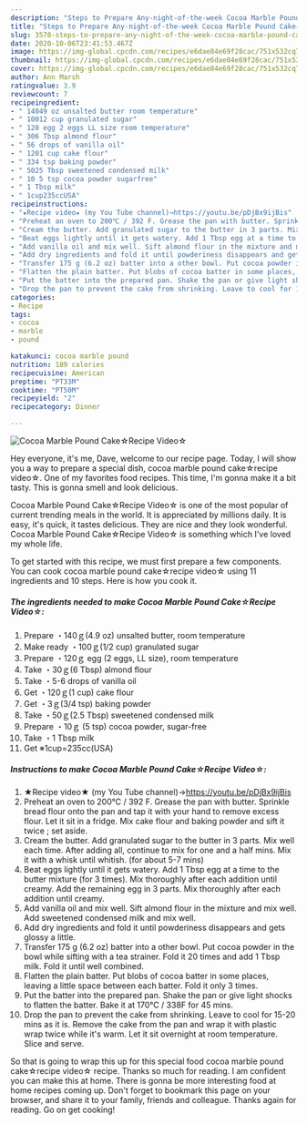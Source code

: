 ```yaml
---
description: "Steps to Prepare Any-night-of-the-week Cocoa Marble Pound Cake☆Recipe Video☆"
title: "Steps to Prepare Any-night-of-the-week Cocoa Marble Pound Cake☆Recipe Video☆"
slug: 3578-steps-to-prepare-any-night-of-the-week-cocoa-marble-pound-cakerecipe-video
date: 2020-10-06T23:41:53.467Z
image: https://img-global.cpcdn.com/recipes/e6dae84e69f28cac/751x532cq70/cocoa-marble-pound-cake☆recipe-video☆-recipe-main-photo.jpg
thumbnail: https://img-global.cpcdn.com/recipes/e6dae84e69f28cac/751x532cq70/cocoa-marble-pound-cake☆recipe-video☆-recipe-main-photo.jpg
cover: https://img-global.cpcdn.com/recipes/e6dae84e69f28cac/751x532cq70/cocoa-marble-pound-cake☆recipe-video☆-recipe-main-photo.jpg
author: Ann Marsh
ratingvalue: 3.9
reviewcount: 7
recipeingredient:
- " 14049 oz unsalted butter room temperature"
- " 10012 cup granulated sugar"
- " 120 egg 2 eggs LL size room temperature"
- " 306 Tbsp almond flour"
- " 56 drops of vanilla oil"
- " 1201 cup cake flour"
- " 334 tsp baking powder"
- " 5025 Tbsp sweetened condensed milk"
- " 10 5 tsp cocoa powder sugarfree"
- " 1 Tbsp milk"
- " 1cup235ccUSA"
recipeinstructions:
- "★Recipe video★ (my You Tube channel)→https://youtu.be/pDjBx9ijBis"
- "Preheat an oven to 200℃ / 392 F. Grease the pan with butter. Sprinkle bread flour onto the pan and tap it with your hand to remove excess flour. Let it sit in a fridge. Mix cake flour and baking powder and sift it twice ; set aside."
- "Cream the butter. Add granulated sugar to the butter in 3 parts. Mix well each time. After adding all, continue to mix for one and a half mins. Mix it with a whisk until whitish. (for about 5-7 mins)"
- "Beat eggs lightly until it gets watery. Add 1 Tbsp egg at a time to the butter mixture (for 3 times). Mix thoroughly after each addition until creamy. Add the remaining egg in 3 parts. Mix thoroughly after each addition until creamy."
- "Add vanilla oil and mix well. Sift almond flour in the mixture and mix well. Add sweetened condensed milk and mix well."
- "Add dry ingredients and fold it until powderiness disappears and gets glossy a little."
- "Transfer 175 g (6.2 oz) batter into a other bowl. Put cocoa powder in the bowl while sifting with a tea strainer. Fold it 20 times and add 1 Tbsp milk. Fold it until well combined."
- "Flatten the plain batter. Put blobs of cocoa batter in some places, leaving a little space between each batter. Fold it only 3 times."
- "Put the batter into the prepared pan. Shake the pan or give light shocks to flatten the batter. Bake it at 170℃ / 338F for 45 mins."
- "Drop the pan to prevent the cake from shrinking. Leave to cool for 15-20 mins as it is. Remove the cake from the pan and wrap it with plastic wrap twice while it&#39;s warm. Let it sit overnight at room temperature. Slice and serve."
categories:
- Recipe
tags:
- cocoa
- marble
- pound

katakunci: cocoa marble pound 
nutrition: 189 calories
recipecuisine: American
preptime: "PT33M"
cooktime: "PT50M"
recipeyield: "2"
recipecategory: Dinner

---
```



![Cocoa Marble Pound Cake☆Recipe Video☆](https://img-global.cpcdn.com/recipes/e6dae84e69f28cac/751x532cq70/cocoa-marble-pound-cake☆recipe-video☆-recipe-main-photo.jpg)

Hey everyone, it's me, Dave, welcome to our recipe page. Today, I will show you a way to prepare a special dish, cocoa marble pound cake☆recipe video☆. One of my favorites food recipes. This time, I'm gonna make it a bit tasty. This is gonna smell and look delicious.

Cocoa Marble Pound Cake☆Recipe Video☆ is one of the most popular of current trending meals in the world. It is appreciated by millions daily. It is easy, it's quick, it tastes delicious. They are nice and they look wonderful. Cocoa Marble Pound Cake☆Recipe Video☆ is something which I've loved my whole life.




To get started with this recipe, we must first prepare a few components. You can cook cocoa marble pound cake☆recipe video☆ using 11 ingredients and 10 steps. Here is how you cook it.

<!--inarticleads1-->

##### The ingredients needed to make Cocoa Marble Pound Cake☆Recipe Video☆:

1. Prepare  ・140ｇ(4.9 oz) unsalted butter, room temperature
1. Make ready  ・100ｇ(1/2 cup) granulated sugar
1. Prepare  ・120ｇ egg (2 eggs, LL size), room temperature
1. Take  ・30ｇ(6 Tbsp) almond flour
1. Take  ・5-6 drops of vanilla oil
1. Get  ・120ｇ(1 cup) cake flour
1. Get  ・3ｇ(3/4 tsp) baking powder
1. Take  ・50ｇ(2.5 Tbsp) sweetened condensed milk
1. Prepare  ・10ｇ (5 tsp) cocoa powder, sugar-free
1. Take  ・1 Tbsp milk
1. Get  ※1cup=235cc(USA)




<!--inarticleads2-->

##### Instructions to make Cocoa Marble Pound Cake☆Recipe Video☆:

1. ★Recipe video★ (my You Tube channel)→https://youtu.be/pDjBx9ijBis
1. Preheat an oven to 200℃ / 392 F. Grease the pan with butter. Sprinkle bread flour onto the pan and tap it with your hand to remove excess flour. Let it sit in a fridge. Mix cake flour and baking powder and sift it twice ; set aside.
1. Cream the butter. Add granulated sugar to the butter in 3 parts. Mix well each time. After adding all, continue to mix for one and a half mins. Mix it with a whisk until whitish. (for about 5-7 mins)
1. Beat eggs lightly until it gets watery. Add 1 Tbsp egg at a time to the butter mixture (for 3 times). Mix thoroughly after each addition until creamy. Add the remaining egg in 3 parts. Mix thoroughly after each addition until creamy.
1. Add vanilla oil and mix well. Sift almond flour in the mixture and mix well. Add sweetened condensed milk and mix well.
1. Add dry ingredients and fold it until powderiness disappears and gets glossy a little.
1. Transfer 175 g (6.2 oz) batter into a other bowl. Put cocoa powder in the bowl while sifting with a tea strainer. Fold it 20 times and add 1 Tbsp milk. Fold it until well combined.
1. Flatten the plain batter. Put blobs of cocoa batter in some places, leaving a little space between each batter. Fold it only 3 times.
1. Put the batter into the prepared pan. Shake the pan or give light shocks to flatten the batter. Bake it at 170℃ / 338F for 45 mins.
1. Drop the pan to prevent the cake from shrinking. Leave to cool for 15-20 mins as it is. Remove the cake from the pan and wrap it with plastic wrap twice while it&#39;s warm. Let it sit overnight at room temperature. Slice and serve.




So that is going to wrap this up for this special food cocoa marble pound cake☆recipe video☆ recipe. Thanks so much for reading. I am confident you can make this at home. There is gonna be more interesting food at home recipes coming up. Don't forget to bookmark this page on your browser, and share it to your family, friends and colleague. Thanks again for reading. Go on get cooking!
